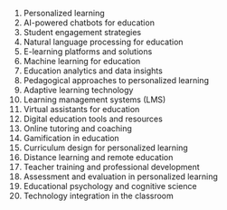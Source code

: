 1. Personalized learning
2. AI-powered chatbots for education
3. Student engagement strategies
4. Natural language processing for education
5. E-learning platforms and solutions
6. Machine learning for education
7. Education analytics and data insights
8. Pedagogical approaches to personalized learning
9. Adaptive learning technology
10. Learning management systems (LMS)
11. Virtual assistants for education
12. Digital education tools and resources
13. Online tutoring and coaching
14. Gamification in education
15. Curriculum design for personalized learning
16. Distance learning and remote education
17. Teacher training and professional development
18. Assessment and evaluation in personalized learning
19. Educational psychology and cognitive science
20. Technology integration in the classroom


